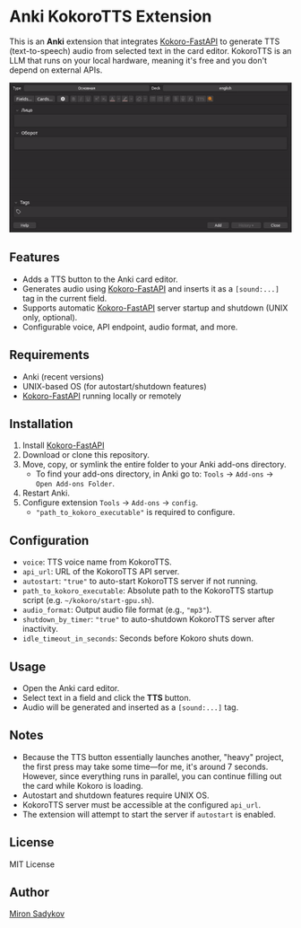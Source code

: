 # Anki KokoroTTS Extension

This is an **Anki** extension that integrates [Kokoro-FastAPI](https://github.com/remsky/Kokoro-FastAPI) to generate TTS (text-to-speech) audio from selected text in the card editor. KokoroTTS is an LLM that runs on your local hardware, meaning it's free and you don't depend on external APIs.

![preview](./preview.gif)

## Features

- Adds a TTS button to the Anki card editor.
- Generates audio using [Kokoro-FastAPI](https://github.com/remsky/Kokoro-FastAPI) and inserts it as a `[sound:...]` tag in the current field.
- Supports automatic [Kokoro-FastAPI](https://github.com/remsky/Kokoro-FastAPI) server startup and shutdown (UNIX only, optional).
- Configurable voice, API endpoint, audio format, and more.

## Requirements

- Anki (recent versions)
- UNIX-based OS (for autostart/shutdown features)
- [Kokoro-FastAPI](https://github.com/remsky/Kokoro-FastAPI) running locally or remotely

## Installation

1. Install [Kokoro-FastAPI](https://github.com/remsky/Kokoro-FastAPI)
2. Download or clone this repository.
3. Move, copy, or symlink the entire folder to your Anki add-ons directory.
   - To find your add-ons directory, in Anki go to: `Tools` → `Add-ons` → `Open Add-ons Folder`.
4. Restart Anki.
5. Configure extension `Tools` → `Add-ons` → `config`.
   - `"path_to_kokoro_executable"` is required to configure.

## Configuration

- `voice`: TTS voice name from KokoroTTS.
- `api_url`: URL of the KokoroTTS API server.
- `autostart`: `"true"` to auto-start KokoroTTS server if not running.
- `path_to_kokoro_executable`: Absolute path to the KokoroTTS startup script (e.g. `~/kokoro/start-gpu.sh`).
- `audio_format`: Output audio file format (e.g., `"mp3"`).
- `shutdown_by_timer`: `"true"` to auto-shutdown KokoroTTS server after inactivity.
- `idle_timeout_in_seconds`: Seconds before Kokoro shuts down.

## Usage

- Open the Anki card editor.
- Select text in a field and click the **TTS** button.
- Audio will be generated and inserted as a `[sound:...]` tag.

## Notes

- Because the TTS button essentially launches another, "heavy" project, the first press may take some time—for me, it's around 7 seconds. However, since everything runs in parallel, you can continue filling out the card while Kokoro is loading.
- Autostart and shutdown features require UNIX OS.
- KokoroTTS server must be accessible at the configured `api_url`.
- The extension will attempt to start the server if `autostart` is enabled.

## License

MIT License

## Author

[Miron Sadykov](https://github.com/Reagent992)
